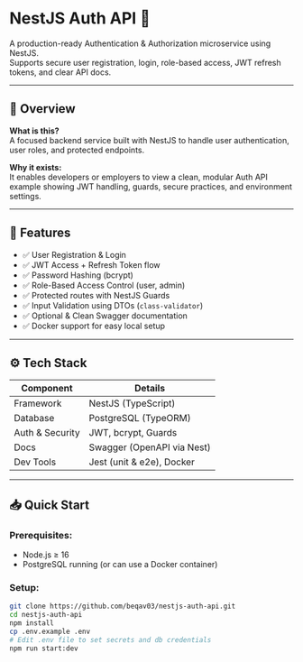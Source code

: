 # NestJS Auth API 🔐

A production-ready Authentication & Authorization microservice using NestJS.  
Supports secure user registration, login, role-based access, JWT refresh tokens, and clear API docs.

---

## 🚀 Overview

**What is this?**  
A focused backend service built with NestJS to handle user authentication, user roles, and protected endpoints.

**Why it exists:**  
It enables developers or employers to view a clean, modular Auth API example showing JWT handling, guards, secure practices, and environment settings.

---

## 🔧 Features

- ✅ User Registration & Login
- ✅ JWT Access + Refresh Token flow
- ✅ Password Hashing (bcrypt)
- ✅ Role-Based Access Control (user, admin)
- ✅ Protected routes with NestJS Guards
- ✅ Input Validation using DTOs (`class-validator`)
- ✅ Optional & Clean Swagger documentation
- ✅ Docker support for easy local setup

---

## ⚙️ Tech Stack

| Component        | Details                     |
|------------------|-----------------------------|
| Framework        | NestJS (TypeScript)         |
| Database         | PostgreSQL (TypeORM)        |
| Auth & Security  | JWT, bcrypt, Guards         |
| Docs             | Swagger (OpenAPI via Nest)  |
| Dev Tools        | Jest (unit & e2e), Docker   |

---

## 📥 Quick Start

### Prerequisites:
- Node.js ≥ 16
- PostgreSQL running (or can use a Docker container)

### Setup:
```bash
git clone https://github.com/beqav03/nestjs-auth-api.git
cd nestjs-auth-api
npm install
cp .env.example .env
# Edit .env file to set secrets and db credentials
npm run start:dev
